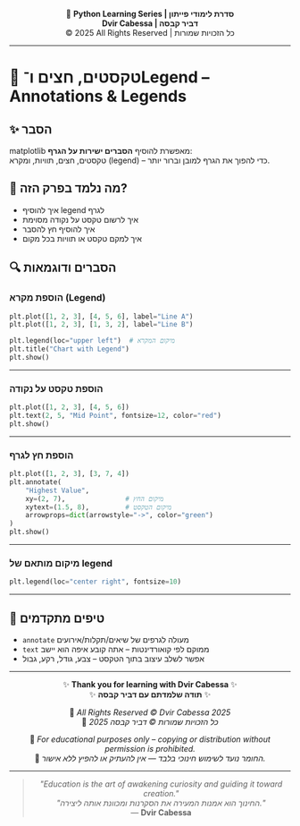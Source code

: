 <!-- DC_HEADER_START -->
<div align="center">

🐍 **Python Learning Series | סדרת לימודי פייתון**  
**Dvir Cabessa | דביר קבסה**  
© 2025 All Rights Reserved | כל הזכויות שמורות

</div>

---
<!-- DC_HEADER_END -->

# 📘 טקסטים, חצים ו־Legend – Annotations & Legends

## ✨ הסבר

matplotlib מאפשרת להוסיף **הסברים ישירות על הגרף**:  
טקסטים, חצים, תוויות, ומקרא (legend) – כדי להפוך את הגרף למובן וברור יותר.

## 🧠 מה נלמד בפרק הזה?
- איך להוסיף legend לגרף
- איך לרשום טקסט על נקודה מסוימת
- איך להוסיף חץ להסבר
- איך למקם טקסט או תוויות בכל מקום

## 🔍 הסברים ודוגמאות

### הוספת מקרא (Legend)
```python
plt.plot([1, 2, 3], [4, 5, 6], label="Line A")
plt.plot([1, 2, 3], [1, 3, 2], label="Line B")

plt.legend(loc="upper left")  # מיקום המקרא
plt.title("Chart with Legend")
plt.show()
```

---

### הוספת טקסט על נקודה
```python
plt.plot([1, 2, 3], [4, 5, 6])
plt.text(2, 5, "Mid Point", fontsize=12, color="red")
plt.show()
```

---

### הוספת חץ לגרף
```python
plt.plot([1, 2, 3], [3, 7, 4])
plt.annotate(
    "Highest Value",
    xy=(2, 7),               # מיקום החץ
    xytext=(1.5, 8),         # מיקום הטקסט
    arrowprops=dict(arrowstyle="->", color="green")
)
plt.show()
```

---

### מיקום מותאם של legend
```python
plt.legend(loc="center right", fontsize=10)
```

---

## 💬 טיפים מתקדמים

* `annotate` מעולה לגרפים של שיאים/תקלות/אירועים  
* `text` ממוקם לפי קואורדינטות – אתה קובע איפה הוא יישב  
* אפשר לשלב עיצוב בתוך הטקסט – צבע, גודל, רקע, גבול

<!-- DC_FOOTER_START -->
---

<div align="center">

✨ **Thank you for learning with Dvir Cabessa** ✨  
✨ **תודה שלמדתם עם דביר קבסה** ✨  

📘 *All Rights Reserved © Dvir Cabessa 2025*  
📘 *כל הזכויות שמורות © דביר קבסה 2025*  

🔗 *For educational purposes only – copying or distribution without permission is prohibited.*  
🔗 *החומר נועד לשימוש חינוכי בלבד — אין להעתיק או להפיץ ללא אישור.*

---

> _"Education is the art of awakening curiosity and guiding it toward creation."_  
> _"החינוך הוא אמנות המעירה את הסקרנות ומכוונת אותה ליצירה."_  
> — **Dvir Cabessa**

</div>
<!-- DC_FOOTER_END -->

